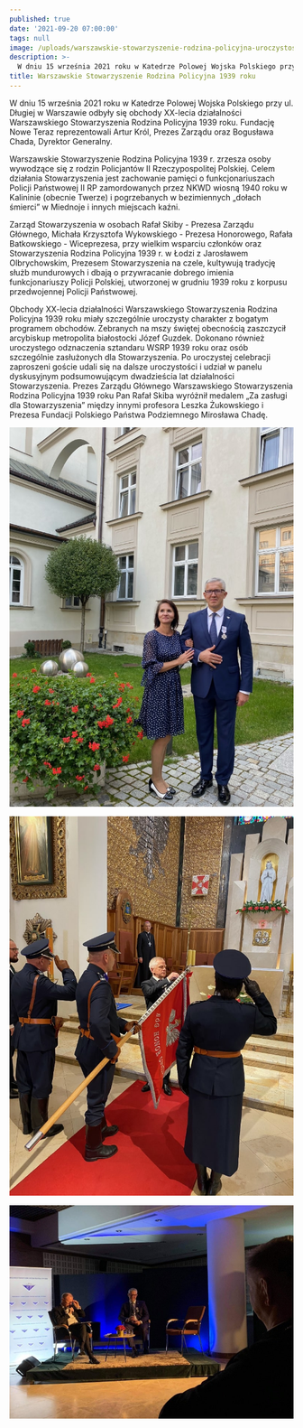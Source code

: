 ```yaml
---
published: true
date: '2021-09-20 07:00:00'
tags: null
image: /uploads/warszawskie-stowarzyszenie-rodzina-policyjna-uroczystosci-2021-fot-1.jpg
description: >-
  W dniu 15 września 2021 roku w Katedrze Polowej Wojska Polskiego przy ul. Długiej w Warszawie odbyły się obchody XX-lecia działalności Warszawskiego Stowarzyszenia Rodzina Policyjna 1939 roku. Fundację Nowe Teraz reprezentowali Artur Król, Prezes Zarządu oraz Bogusława Chada, Dyrektor Generalny.
title: Warszawskie Stowarzyszenie Rodzina Policyjna 1939 roku
---
```


W dniu 15 września 2021 roku w Katedrze Polowej Wojska Polskiego przy ul. Długiej w Warszawie odbyły się obchody XX-lecia działalności Warszawskiego Stowarzyszenia Rodzina Policyjna 1939 roku. Fundację Nowe Teraz reprezentowali Artur Król, Prezes Zarządu oraz Bogusława Chada, Dyrektor Generalny.

Warszawskie Stowarzyszenie Rodzina Policyjna 1939 r. zrzesza osoby wywodzące się z rodzin Policjantów II Rzeczypospolitej Polskiej. Celem działania Stowarzyszenia jest zachowanie pamięci o funkcjonariuszach Policji Państwowej II RP zamordowanych przez NKWD wiosną 1940 roku w Kalininie (obecnie Twerze) i pogrzebanych w bezimiennych „dołach śmierci” w Miednoje i innych miejscach kaźni. 

Zarząd Stowarzyszenia w osobach Rafał Skiby - Prezesa Zarządu Głównego, Michała Krzysztofa Wykowskiego - Prezesa Honorowego, Rafała Batkowskiego - Wiceprezesa, przy wielkim wsparciu członków oraz Stowarzyszenia Rodzina Policyjna 1939 r. w Łodzi z Jarosławem Olbrychowskim, Prezesem Stowarzyszenia na czele, kultywują tradycję służb mundurowych i dbają o przywracanie dobrego imienia funkcjonariuszy Policji Polskiej, utworzonej w grudniu 1939 roku z korpusu przedwojennej Policji Państwowej.

Obchody XX-lecia działalności Warszawskiego Stowarzyszenia Rodzina Policyjna 1939 roku miały szczególnie uroczysty charakter z bogatym programem obchodów. Zebranych na mszy świętej obecnością zaszczycił arcybiskup metropolita białostocki Józef Guzdek. Dokonano również uroczystego odznaczenia sztandaru WSRP 1939 roku oraz osób szczególnie zasłużonych dla Stowarzyszenia. Po uroczystej celebracji zaproszeni goście udali się na dalsze uroczystości i udział w panelu dyskusyjnym podsumowującym dwadzieścia lat działalności Stowarzyszenia. Prezes Zarządu Głównego Warszawskiego Stowarzyszenia Rodzina Policyjna 1939 roku Pan Rafał Skiba wyróżnił medalem „Za zasługi dla Stowarzyszenia” między innymi profesora Leszka Żukowskiego i Prezesa Fundacji Polskiego Państwa Podziemnego Mirosława Chadę.

![Uroczystości Warszawskie Stowarzyszenie Rodzina Policyjna 1939 roku fot.1](/assets/img/uploads/warszawskie-stowarzyszenie-rodzina-policyjna-uroczystosci-2021-fot-2.jpg)

![Uroczystości Warszawskie Stowarzyszenie Rodzina Policyjna 1939 roku fot.2](/assets/img/uploads/warszawskie-stowarzyszenie-rodzina-policyjna-uroczystosci-2021-fot-3.jpg)

![Uroczystości Warszawskie Stowarzyszenie Rodzina Policyjna 1939 roku fot.3](/assets/img/uploads/warszawskie-stowarzyszenie-rodzina-policyjna-uroczystosci-2021-fot-4.jpg)
